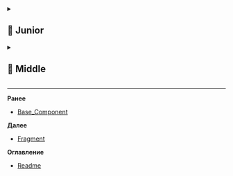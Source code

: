 <details>
  <summary> <h2> 🌱 Junior </h2> </summary>

<details>
<summary> Какими способами можно запустить активити (implicit/explicit интенты)? </summary>

В Android **Activity** можно запустить двумя способами с помощью **Intent**:

---

### 1. **Explicit Intent (явный)**  
Указывает **точное имя класса** Activity, которую нужно открыть.  
Используется **внутри одного приложения**.

```kotlin
val intent = Intent(this, MainActivity::class.java)
startActivity(intent)
```

✅ Когда использовать:  
— Переход между экранами в своём приложении.

---

### 2. **Implicit Intent (неявный)**  
Описывает **действие (action)** и **данные (data)**, а система сама выбирает подходящую Activity.  
Может запускать экраны **в других приложениях**.

```kotlin
val intent = Intent(Intent.ACTION_VIEW, Uri.parse("https://google.com"))
startActivity(intent)
```

✅ Примеры:
- Открыть ссылку — браузер.
- Поделиться текстом — выбор приложения (Telegram, WhatsApp).
- Выбрать фото — галерея.

---

### Важно:
- Для **своих активити** — всегда **explicit**.
- Для **внешних действий** — **implicit**, но перед запуском стоит проверить, есть ли обработчик:
  ```kotlin
  if (intent.resolveActivity(packageManager) != null) {
      startActivity(intent)
  }
  ```

> ⚠️ Implicit-интенты работают через **фильтры намерений (intent-filters)** в `AndroidManifest.xml` других приложений.
  
</details>

<details> 
<summary> Что такое жизненный цикл в общих словах?</summary>

**Жизненный цикл** — это последовательность состояний, через которые проходит компонент (например, Activity или Fragment) от создания до уничтожения.

В Android он определяется системой и зависит от действий пользователя и состояния приложения (например, переход на другой экран, сворачивание, пересоздание при повороте).

### Зачем нужен:
- Правильно управлять ресурсами (запуск/остановка потоков, подписок).
- Сохранять состояние при пересоздании.
- Избегать утечек памяти и ошибок.

### Пример (Activity):
```
onCreate() → onStart() → onResume() → [работа] → onPause() → onStop() → onDestroy()
```

- `onCreate()` — инициализация UI.
- `onResume()` — активность видима и активна.
- `onPause()` / `onStop()` — при переходе в фон.

> **Ключевое:** разработчик должен корректно обрабатывать каждый этап, чтобы приложение работало стабильно и экономно.

</details>

<details> 
<summary> Перечислить основные методы жц </summary>
Вот основные методы **жизненного цикла Activity** в порядке вызова:

```kotlin
onCreate()        // Создание Activity: инициализация UI, данных
onStart()         // Activity становится видимой (но ещё не активной)
onResume()        // Activity готова к взаимодействию с пользователем
onPause()         // Activity теряет фокус (частично перекрыта) — сохранить данные, остановить анимации
onStop()          // Activity больше не видима — освободить ресурсы
onDestroy()       // Activity уничтожается (вызван finish() или система)
onRestart()       // Вызывается перед onStart(), если Activity возвращается из остановленного состояния
```

---

### Дополнительно (для Fragment):
```kotlin
onAttach()        // Привязка к Activity
onCreate()        // Создание фрагмента
onCreateView()    // Создание View
onViewCreated()   // View создана, можно инициализировать
onStart()         // Фрагмент становится видимым
onResume()        // Фрагмент активен
onPause()         // Потеря фокуса
onStop()          // Перестал быть видимым
onDestroyView()   // View уничтожена (но фрагмент жив)
onDestroy()       // Фрагмент уничтожается
onDetach()        // Отвязка от Activity
```

> ⚠️ Все операции должны соответствовать этапу:  
> — Инициализация — в `onCreate()`,  
> — Работа с UI — после `onResume()`,  
> — Освобождение — в `onPause()`/`onStop()`/`onDestroyView()`.
</details>

<details> 
  <summary>Почему нужно прописывать активити в манифесте? </summary>

**Activity нужно прописывать в `AndroidManifest.xml`**, потому что:

1. **Система Android должна знать о её существовании** — иначе не сможет её запустить (даже с `Intent`).
2. **Только объявленные Activity доступны для запуска** — система проверяет манифест перед созданием.
3. Можно задать **intent-filters** — например, для обработки ссылок или `ACTION_SEND`.
4. Указывается **launchMode**, разрешения, тема (`theme`), экземплярность.
5. Обеспечивается **безопасность** — система контролирует, какие компоненты могут быть вызваны извне.

> 🔒 Если Activity **не в манифесте** — при запуске будет `ActivityNotFoundException`.

### Пример:
```xml
<activity
    android:name=".MainActivity"
    android:exported="true">
    <intent-filter>
        <action android:name="android.intent.action.MAIN" />
        <category android:name="android.intent.category.LAUNCHER" />
    </intent-filter>
</activity>
```

> ⚠️ С Android 12+ (`API 31`) **все Activity, используемые в приложении, обязательно должны быть объявлены в манифесте**.
 
</details>


<details> 
<summary>Какая активити считается стартовой и должна запускаться при клике на иконку приложения? (ACTION_MAIN, CATEGORY_LAUNCHER)</summary>

Стартовой считается **Activity, у которой в `AndroidManifest.xml` указан фильтр намерений**:

```xml
<intent-filter>
    <action android:name="android.intent.action.MAIN" />
    <category android:name="android.intent.category.LAUNCHER" />
</intent-filter>
```

### Что это значит:
- `ACTION_MAIN` — точка входа в приложение.
- `CATEGORY_LAUNCHER` — отображается в лаунчере (списке приложений).

Такая Activity **появляется в списке приложений** и запускается при клике на иконку.

### Важно:
- Должна быть **только одна** такая Activity в приложении (иначе — несколько иконок).
- Обычно это `MainActivity` или `SplashActivity`.
- Атрибут `android:exported="true"` обязателен для запуска извне (например, лаунчера).

```xml
<activity
    android:name=".MainActivity"
    android:exported="true">
    <intent-filter>
        <action android:name="android.intent.action.MAIN" />
        <category android:name="android.intent.category.LAUNCHER" />
    </intent-filter>
</activity>
```

> ⚠️ Без `exported="true"` Activity **не запустится** из лаунчера, даже с правильным intent-filter.

</details>

<details> 
  <summary> Можно ли изменить стартовую активность программно? </summary>

  **Нет, стартовую Activity нельзя изменить программно в runtime.**

Причина: система определяет стартовую Activity **на этапе установки приложения**, на основе `AndroidManifest.xml`. Только одна Activity с `ACTION_MAIN` + `CATEGORY_LAUNCHER` становится точкой входа.

---

### Но можно **управлять логикой запуска**:

#### ✅ Решение: использовать **SplashActivity** или **RouterActivity**
Создать временную стартовую Activity, которая **программно решает**, какую Activity показать дальше.

Пример:
```kotlin
class SplashActivity : AppCompatActivity() {
    override fun onCreate(savedInstanceState: Bundle?) {
        super.onCreate(savedInstanceState)

        val intent = if (UserPrefs.isLoggedIn(this)) {
            Intent(this, MainActivity::class.java)
        } else {
            Intent(this, LoginActivity::class.java)
        }
        startActivity(intent)
        finish()
    }
}
```

И в манифесте:
```xml
<activity
    android:name=".SplashActivity"
    android:exported="true">
    <intent-filter>
        <action android:name="android.intent.action.MAIN" />
        <category android:name="android.intent.category.LAUNCHER" />
    </intent-filter>
</activity>
```

---

### Вывод:
- **Прямое изменение стартовой Activity — невозможно.**
- **Косвенное управление** — легко реализуется через промежуточную Activity (сплэш или роутер).

> Это стандартный паттерн в Android-приложениях.

</details>

<details> 
  <summary> Чем отличаются Activity и Fragment? </summary>

**Activity** и **Fragment** — ключевые UI-компоненты в Android, но с разными целями и возможностями:

| Характеристика | **Activity** | **Fragment** |
|----------------|-------------|--------------|
| **Уровень абстракции** | Полный экран (или окно) | Часть экрана (UI-модуль) |
| **Жизненный цикл** | Управляется системой напрямую | Зависит от родительской Activity |
| **Переиспользование** | Сложно переиспользовать | Легко использовать в разных Activity (например, на телефоне и планшете) |
| **Навигация** | Переключение между экранами | Упрощает навигацию внутри Activity (через `FragmentManager`) |
| **Разделение логики** | Всё в одном классе — может быть громоздко | Позволяет разделять UI на независимые блоки |
| **Состояние при повороте** | Пересоздаётся полностью | Может сохранять состояние через `ViewModel` или `onSaveInstanceState()` |
| **Зависимость** | Самостоятельный компонент | Существует **только внутри Activity** |

### Когда что использовать:
- **Activity** — для независимых экранов (например, вход, главный экран, настройки).
- **Fragment** — для гибкой верстки, особенно под планшеты и сложные интерфейсы (например, мастер-деталь).

> 💡 **Современный подход**: один `MainActivity` + множество `Fragment` + `NavController` — гибкая и поддерживаемая архитектура.

**Коротко**:  
Activity — **экран**, Fragment — **блок интерфейса**.
  
</details>

<details> 
  <summary>Как управлять жизненным циклом Activity?</summary>

**Управлять жизненным циклом Activity** — значит корректно реагировать на его методы, чтобы приложение работало стабильно и эффективно.

### Как управлять:
1. **Переопределяй методы жизненного цикла** в нужных местах:
   ```kotlin
   override fun onCreate(savedInstanceState: Bundle?) {
       super.onCreate(savedInstanceState)
       // Инициализация: UI, данные, ViewModel
   }

   override fun onResume() {
       super.onResume()
       // Начать обновление UI, запустить таймеры, подписаться на события
   }

   override fun onPause() {
       super.onPause()
       // Остановить анимации, отписаться от событий, сохранить данные
   }
   ```

2. **Не выполняй тяжелые операции в главном потоке**, особенно в `onCreate()` и `onResume()`.

3. **Освобождай ресурсы** в соответствующих методах:
   - Камера, сенсоры — в `onPause()` или `onStop()`.
   - Локальные подписки (например, `LocationManager`) — в `onPause()`.

4. **Используй `ViewModel` и `LiveData`** — они переживают пересоздание Activity и помогают не терять данные.

5. **Сохраняй состояние**:
   - Кратковременное — `onSaveInstanceState()` / `onRestoreInstanceState()`.
   - Долгосрочное — `ViewModel`, `SharedPreferences`, БД.

6. **Подписывайся/отписывайся** от событий (RxJava, Flow, BroadcastReceiver) в правильных этапах, чтобы избежать утечек памяти.

---

### Пример:
```kotlin
override fun onResume() {
    super.onResume()
    locationManager.requestLocationUpdates(listener)
}

override fun onPause() {
    super.onPause()
    locationManager.removeUpdates(listener)
}
```

> ✅ **Главное**: не "управлять" вмешательством, а **реагировать на системные вызовы** — Android сам управляет жизненным циклом. Твоя задача — корректно на него реагировать.
  
</details>

<details>
  <summary> Как сохранить состояние Activity при повороте экрана?</summary>

  При повороте экрана **Activity пересоздаётся**, поэтому важно сохранить состояние. Есть несколько способов:

---

### 1. **`onSaveInstanceState()` и `onRestoreInstanceState()`**  
Для **временных данных** (например, текст в поле, позиция скролла).

```kotlin
override fun onSaveInstanceState(outState: Bundle) {
    super.onSaveInstanceState(outState)
    outState.putString("key", editText.text.toString())
}

override fun onCreate(savedInstanceState: Bundle?) {
    super.onCreate(savedInstanceState)
    val text = savedInstanceState?.getString("key", "")
    editText.setText(text)
}
```

✅ Подходит: для UI-состояния.  
❌ Не подходит: для больших объектов, потоков, ресурсов.

---

### 2. **ViewModel** (рекомендуется)  
`ViewModel` **переживает пересоздание Activity** и идеален для логики и данных.

```kotlin
class MyViewModel : ViewModel() {
    val userData = MutableLiveData<String>()
}
```

В Activity:
```kotlin
val viewModel = ViewModelProvider(this)[MyViewModel::class.java]
viewModel.userData.observe(this) { /* обновить UI */ }
```

✅ Главный способ в современной разработке.

---

### 3. **Сохранение в постоянное хранилище**  
Для данных, которые нужно сохранить даже после закрытия приложения:
- `SharedPreferences`
- Локальная БД (Room)
- Файлы

---

### ⚠️ Что НЕ использовать:
- Статические поля — могут вызвать утечки, не гарантируют сохранность.
- `onRetainNonConfigurationInstance()` — устарело, заменено на `ViewModel`.

---

### Итог:
- **UI-состояние** → `onSaveInstanceState()`
- **Бизнес-данные и логика** → **`ViewModel`**
- **Долгосрочные данные** → `SharedPreferences`, `Room`

> ✅ Лучшая практика: **ViewModel + onSaveInstanceState при необходимости**.
  
</details>

<details>
  <summary>Как обработать нажатие кнопки "Назад" в Activity/Fragment</summary>

Чтобы обработать нажатие кнопки "Назад", нужно переопределить метод `onBackPressed()`.

---

### 🔹 В **Activity**:
```kotlin
override fun onBackPressed() {
    // Своя логика: показ диалога, выход из режима и т.п.
    if (inSelectionMode) {
        exitSelectionMode()
    } else {
        super.onBackPressed() // стандартное поведение — выход
    }
}
```

> ✅ Используется для:
> - Подтверждения выхода.
> - Закрытия навигационного меню.
> - Выхода из полноэкранного режима.

---

### 🔹 В **Fragment**:
Fragment **не имеет** `onBackPressed()`, поэтому есть два способа:

#### 1. **Через Activity (рекомендуется):**
Fragment уведомляет Activity, а тот решает, как реагировать:
```kotlin
// Во фрагменте
(activity as? OnBackPressedListener)?.onBackPressed()

// Или через интерфейс
interface OnBackPressedListener {
    fun onBackPressed()
}
```

#### 2. **Использовать `OnBackPressedDispatcher` (современный способ):**
```kotlin
override fun onAttach(context: Context) {
    super.onAttach(context)
    requireActivity().onBackPressedDispatcher.addCallback(this) {
        // Своя логика
        if (shouldHandle) {
            // Обработать нажатие
        } else {
            // Разрешить стандартное поведение
            isEnabled = false
            requireActivity().onBackPressed()
        }
    }
}
```

> ✅ `OnBackPressedDispatcher` — часть **Navigation Component**, работает корректно с `NavController`.

---

### Итог:
- В **Activity** — `onBackPressed()`.
- Во **Fragment** — использовать `OnBackPressedDispatcher` или делегировать Activity.
- Всегда вызывай `super.onBackPressed()` или управляй `isEnabled`, чтобы не заблокировать навигацию.
  
</details>

</details>

<details>
  <summary> <h2> 🌿 Middle </h2> </summary>

<details>
  <summary>Жизненный цикл подробно (какие методы есть, в каком порядке и в каком случае вызываются)</summary>

  ### 🟦 Жизненный цикл **Activity** — подробно

Когда пользователь взаимодействует с приложением, система вызывает серию методов **в строгом порядке**. Вот основные состояния и методы:

---

#### 🔹 1. **Создание Activity**
Вызывается при первом запуске или пересоздании (например, при повороте).

```kotlin
onCreate()     → Инициализация: setContentView(), ViewModel, данные
onStart()      → Activity становится видимой (но не активной)
onResume()     → Activity активна, пользователь может с ней взаимодействовать
```

> ✅ Вызывается при старте или восстановлении из `onStop()`.

---

#### 🔹 2. **Переход в фон**
Пользователь ушёл в другое приложение или свернул текущее.

```kotlin
onPause()      → Activity теряет фокус (частично перекрыта)
onStop()       → Activity больше не видима
```

> ⚠️ `onPause()` должен быть быстрым — следующее приложение не запустится, пока он не завершится.

---

#### 🔹 3. **Возврат в Activity**
Пользователь вернулся к приложению.

```kotlin
onRestart()    → Вызывается только если был onStop()
onStart()      → Снова видима
onResume()     → Снова активна
```

> ❗ `onRestart()` вызывается **только** после `onStop()`, но **не после `onPause()`** (например, при вызове диалога).

---

#### 🔹 4. **Уничтожение Activity**
```kotlin
onPause() → onStop() → onDestroy()
```

Вызывается при:
- `finish()` (программное закрытие),
- системном уничтожении (нехватка памяти),
- пересоздании (например, смена языка/ориентации).

> 💡 При повороте: `onDestroy()` → `onCreate()` (если не настроен `configChanges`).

---

### 🟨 Жизненный цикл **Fragment** (связан с Activity)

```kotlin
onAttach()           → Привязка к Activity
onCreate()           → Создание фрагмента (до UI)
onCreateView()       → Создание View
onViewCreated()      → View создана, можно инициализировать (например, `findViewById`)
onStart()            → Фрагмент и View видимы
onResume()           → Фрагмент активен
onPause()            → Потеря фокуса
onStop()             → Перестал быть видимым
onDestroyView()      → View уничтожена (но фрагмент жив — например, при замене)
onDestroy()          → Фрагмент уничтожается
onDetach()           → Отвязка от Activity
```

> ⚠️ `onDestroyView()` — ключевой для очистки UI-ссылок (чтобы избежать утечек памяти).

---

### 📌 Когда что использовать:

| Метод | Назначение |
|------|-----------|
| `onCreate()` | Инициализация данных, ViewModel |
| `onCreateView()` | Инфлейт разметки |
| `onViewCreated()` | Настройка UI (кнопки, адаптеры) |
| `onResume()` | Начать обновление (например, сенсор, локация) |
| `onPause()` | Остановить ресурсы (камера, подписки) |
| `onDestroyView()` | Очистить View-ссылки (`view = null`) |
| `onDestroy()` / `onDetach()` | Освободить ресурсы, отписаться от глобальных событий |

---

### ✅ Важно:
- Все операции должны соответствовать этапу.
- Не делать тяжёлые операции в `onCreate()` и `onResume()`.
- Использовать `ViewModel` для сохранения данных между пересозданиями.

> Это база для стабильной и производительной работы Android-приложения.
  
</details>

<details>
  <summary>Почему не рекомендуется менять имя активити после публикации приложения?</summary>
  
  **Менять имя Activity (или удалять её) после публикации приложения не рекомендуется**, потому что это может **сломать работу приложения** для уже установленных пользователей.

---

### Основные причины:

#### 1. **Нарушение deep link / push-уведомлений**
Если на Activity ссылаются:
- **Deep link** (например, `intent-filter` для URL),
- **Push-уведомления** (от сервера),
- **Ярлыки на рабочем столе** (pinned shortcuts),

…то при переименовании Activity **интенты перестанут находить нужный экран** → `ActivityNotFoundException`.

#### 2. **Сломается task-стек**
Android сохраняет стек активити между сессиями. Если пользователь свернул приложение, а потом обновил его с переименованной Activity — система не сможет восстановить стек.

#### 3. **Нарушение экспортированных компонентов**
Если Activity была `exported=true` (доступна извне), и на неё ссылаются другие приложения (например, через intent), изменение имени **сломает интеграцию**.

#### 4. **Потеря сохранённого состояния**
Некоторые библиотеки или кэши могут ссылаться на Activity по полному имени (`package.ClassName`). Её изменение нарушит восстановление состояния.

---

### Что делать, если нужно изменить?
✅ **Правильный способ — оставить старую Activity как прокладку:**
```kotlin
class OldActivity : AppCompatActivity() {
    override fun onCreate(savedInstanceState: Bundle?) {
        super.onCreate(savedInstanceState)
        // Перенаправляем на новую
        startActivity(Intent(this, NewActivity::class.java))
        finish()
    }
}
```

И только потом удалять её в следующей версии.

---

### Вывод:
> 🔒 **Имя Activity — это часть публичного API приложения.**  
> Его изменение может сломать ссылки, пуш-уведомления и пользовательский опыт.  
> Лучше **переименовывать с миграцией**, а не резко удалять.
</details>
  
</details>  

-------------------------------------------------------------------------------------------------------------------------------------------------------------------------------------------------
**Ранее**
- [Base_Component](BASE_COMPONENT.md)

**Далее**
- [Fragment](FRAGMENT.md)

**Оглавление**
- [Readme](README.md)
